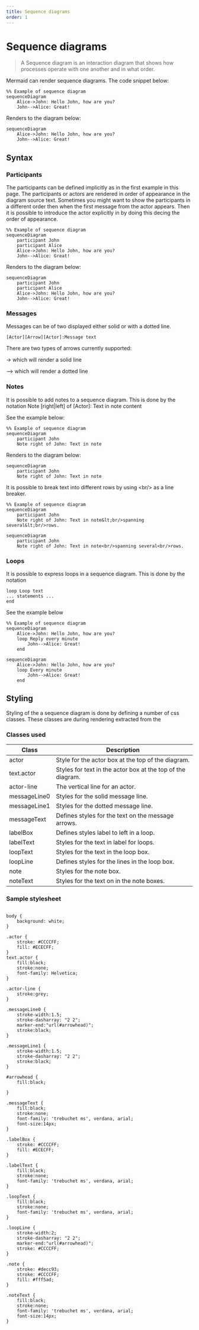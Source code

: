 ```yaml
---
title: Sequence diagrams
order: 1
---
```

# Sequence diagrams

> A Sequence diagram is an interaction diagram that shows how processes operate with one another and in what order.

Mermaid can render sequence diagrams. The code snippet below:
```
%% Example of sequence diagram
sequenceDiagram
    Alice->John: Hello John, how are you?
    John-->Alice: Great!
```

Renders to the diagram below:

```
sequenceDiagram
    Alice->John: Hello John, how are you?
    John-->Alice: Great!
```

## Syntax

### Participants

The participants can be defined implicitly as in the first example in this page. The participants or actors are
rendered in order of appearance in the diagram source text. Sometimes you might want to show the participants in a
different order then when the first message from the actor appears. Then it is possible to introduce the actor
explicitly in by doing this decing the order of appearance.

```
%% Example of sequence diagram
sequenceDiagram
    participant John
    participant Alice
    Alice->John: Hello John, how are you?
    John-->Alice: Great!
```

Renders to the diagram below:

```
sequenceDiagram
    participant John
    participant Alice
    Alice->John: Hello John, how are you?
    John-->Alice: Great!
```

### Messages
Messages can be of two displayed either solid or with a dotted line.

```
[Actor][Arrow][Actor]:Message text
```
There are two types of arrows currently supported:

-> which will render a solid line

--> which will render a dotted line


### Notes
It is possible to add notes to a sequence diagram. This is done by the notation
Note [right|left] of [Actor]: Text in note content

See the example below:
```
%% Example of sequence diagram
sequenceDiagram
    participant John
    Note right of John: Text in note
```

Renders to the diagram below:

```
sequenceDiagram
    participant John
    Note right of John: Text in note
```

It is possible to break text into different rows by using &lt;br/> as a line breaker.
```
%% Example of sequence diagram
sequenceDiagram
    participant John
    Note right of John: Text in note&lt;br/>spanning several&lt;br/>rows.
```

```
sequenceDiagram
    participant John
    Note right of John: Text in note<br/>spanning several<br/>rows.
```

### Loops
It is possible to express loops in a sequence diagram. This is done by the notation
```
loop Loop text
... statements ...
end
```

See the example below
```
%% Example of sequence diagram
sequenceDiagram
    Alice->John: Hello John, how are you?
    loop Reply every minute
        John-->Alice: Great!
    end
```

```
sequenceDiagram
    Alice->John: Hello John, how are you?
    loop Every minute
        John-->Alice: Great!
    end
```

## Styling

Styling of the a sequence diagram is done by defining a number of css classes. These classes are during rendering extracted from the

### Classes used

Class | Description
---          | ---
actor        | Style for the actor box at the top of the diagram.
text.actor   | Styles for text in the actor box at the top of the diagram.
actor-line   | The vertical line for an actor.
messageLine0 | Styles for the solid message line.
messageLine1 | Styles for the dotted message line.
messageText  | Defines styles for the text on the message arrows.
labelBox     | Defines styles label to left in a loop.
labelText    | Styles for the text in label for loops.
loopText     | Styles for the text in the loop box.
loopLine     | Defines styles for the lines in the loop box.
note         | Styles for the note box.
noteText     | Styles for the text on in the note boxes.

### Sample stylesheet


```

body {
    background: white;
}

.actor {
    stroke: #CCCCFF;
    fill: #ECECFF;
}
text.actor {
    fill:black;
    stroke:none;
    font-family: Helvetica;
}

.actor-line {
    stroke:grey;
}

.messageLine0 {
    stroke-width:1.5;
    stroke-dasharray: "2 2";
    marker-end:"url(#arrowhead)";
    stroke:black;
}

.messageLine1 {
    stroke-width:1.5;
    stroke-dasharray: "2 2";
    stroke:black;
}

#arrowhead {
    fill:black;

}

.messageText {
    fill:black;
    stroke:none;
    font-family: 'trebuchet ms', verdana, arial;
    font-size:14px;
}

.labelBox {
    stroke: #CCCCFF;
    fill: #ECECFF;
}

.labelText {
    fill:black;
    stroke:none;
    font-family: 'trebuchet ms', verdana, arial;
}

.loopText {
    fill:black;
    stroke:none;
    font-family: 'trebuchet ms', verdana, arial;
}

.loopLine {
    stroke-width:2;
    stroke-dasharray: "2 2";
    marker-end:"url(#arrowhead)";
    stroke: #CCCCFF;
}

.note {
    stroke: #decc93;
    stroke: #CCCCFF;
    fill: #fff5ad;
}

.noteText {
    fill:black;
    stroke:none;
    font-family: 'trebuchet ms', verdana, arial;
    font-size:14px;
}

```